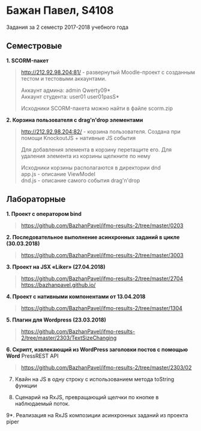 # Бажан Павел, S4108

Задания за 2 семестр 2017-2018 учебного года    

## Семестровые 

**1. SCORM-пакет** 

> http://212.92.98.204:81/ - развернутый Moodle-проект с созданным 
> тестом и тестовыми аккаунтами.
> 
> Аккаунт админа: admin Qwerty09*  
> Аккаунт студента: user01 user01pasS*
> 
> Исходники SCORM-пакета можно найти в файле scorm.zip

**2. Корзина пользователя с drag'n'drop элементами**

> http://212.92.98.204:82/ - корзина пользователя. Создана при помощи 
KnockoutJS + нативные JS события
> 
> Для добавления элемента в корзину перетащите его. Для удаления 
элемента из корзины щелкните по нему
> 
> Исходники корзины располагаются в директории dnd  
> app.js - описание ViewModel  
> dnd.js - описание самого события drag'n'drop  

## Лабораторные 

**1. Проект с оператором bind**

> https://github.com/BazhanPavel/ifmo-results-2/tree/master/0203

**2. Последовательное выполнение асинхронных заданий в цикле 
(30.03.2018)**

> https://github.com/BazhanPavel/ifmo-results-2/tree/master/3003

**3. Проект на JSX «Liker» (27.04.2018)**

> https://github.com/BazhanPavel/ifmo-results-2/tree/master/2704     
> https://bazhanpavel.github.io/

**4. Проект с нативными компонентами от 13.04.2018**

> https://github.com/BazhanPavel/ifmo-results-2/tree/master/1304

**5. Плагин для Wordpress (23.03.2018)**

> https://github.com/BazhanPavel/ifmo-results-2/tree/master/2303/TextSizeChanging

**6. Скрипт, извлекающий из WordPress заголовки постов с помощью Word**
PressREST API

> https://github.com/BazhanPavel/ifmo-results-2/tree/master/2303/02

7. Квайн на JS в одну строку с использованием метода toString функции

8. Сценарий на RxJS, превращающий щелчки по кнопке в наблюдаемый поток.

9*. Реализация на RxJS композиции асинхронных заданий из проекта piper
